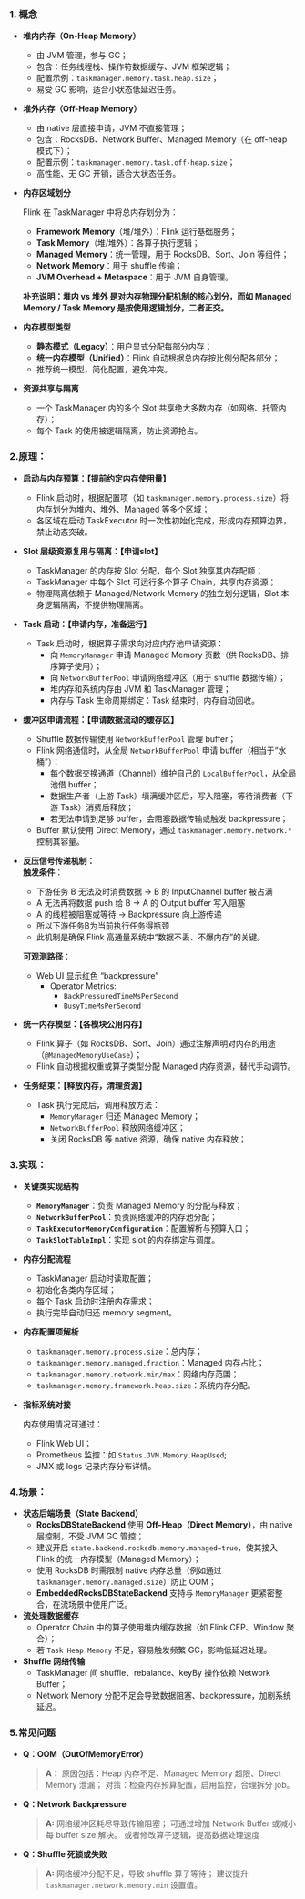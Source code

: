 ### **1. 概念**
*   **堆内内存（On-Heap Memory）**
    - 由 JVM 管理，参与 GC；
    - 包含：任务线程栈、操作符数据缓存、JVM 框架逻辑；
    - 配置示例：`taskmanager.memory.task.heap.size`；
    - 易受 GC 影响，适合小状态低延迟任务。
* **堆外内存（Off-Heap Memory）**
    - 由 native 层直接申请，JVM 不直接管理；
    - 包含：RocksDB、Network Buffer、Managed Memory（在 off-heap 模式下）；
    - 配置示例：`taskmanager.memory.task.off-heap.size`；
    - 高性能、无 GC 开销，适合大状态任务。
* **内存区域划分**
    
    Flink 在 TaskManager 中将总内存划分为：
    
    * **Framework Memory**（堆/堆外）：Flink 运行基础服务；
    * **Task Memory**（堆/堆外）：各算子执行逻辑；
    * **Managed Memory**：统一管理，用于 RocksDB、Sort、Join 等组件；
    * **Network Memory**：用于 shuffle 传输；
    * **JVM Overhead + Metaspace**：用于 JVM 自身管理。
    
    **补充说明：堆内 vs 堆外 是对内存物理分配机制的核心划分，而如 Managed Memory / Task Memory 是按使用逻辑划分，二者正交。**
    
* **内存模型类型**
    - **静态模式（Legacy）**：用户显式分配每部分内存；
    - **统一内存模型（Unified）**：Flink 自动根据总内存按比例分配各部分；
    - 推荐统一模型，简化配置，避免冲突。
* **资源共享与隔离**
    - 一个 TaskManager 内的多个 Slot 共享绝大多数内存（如网络、托管内存）；
    - 每个 Task 的使用被逻辑隔离，防止资源抢占。
### **2.原理：**
* **启动与内存预算：【提前约定内存使用量】**
    - Flink 启动时，根据配置项（如 `taskmanager.memory.process.size`）将内存划分为堆内、堆外、Managed 等多个区域；
    - 各区域在启动 TaskExecutor 时一次性初始化完成，形成内存预算边界，禁止动态突破。
* **Slot 层级资源复用与隔离：【申请slot】**
    - TaskManager 的内存按 Slot 分配，每个 Slot 独享其内存配额；
    - TaskManager 中每个 Slot 可运行多个算子 Chain，共享内存资源；
    - 物理隔离依赖于 Managed/Network Memory 的独立划分逻辑，Slot 本身逻辑隔离，不提供物理隔离。
* **Task 启动：【申请内存，准备运行】**
    - Task 启动时，根据算子需求向对应内存池申请资源：
        - 向 `MemoryManager` 申请 Managed Memory 页数（供 RocksDB、排序算子使用）；
        - 向 `NetworkBufferPool` 申请网络缓冲区（用于 shuffle 数据传输）；
        - 堆内存和系统内存由 JVM 和 TaskManager 管理；
        - 内存与 Task 生命周期绑定：Task 结束时，内存自动回收。
* **缓冲区申请流程：【申请数据流动的缓存区】**

     - Shuffle 数据传输使用 `NetworkBufferPool` 管理 buffer；
    - Flink 网络通信时，从全局 `NetworkBufferPool` 申请 buffer（相当于“水桶”）：
        - 每个数据交换通道（Channel）维护自己的 `LocalBufferPool`，从全局池借 buffer；
        - 数据生产者（上游 Task）填满缓冲区后，写入阻塞，等待消费者（下游 Task）消费后释放；
        - 若无法申请到足够 buffer，会阻塞数据传输或触发 backpressure；
    - Buffer 默认使用 Direct Memory，通过 `taskmanager.memory.network.*` 控制其容量。
* **反压信号传递机制：**    
    **触发条件**：
    
    - 下游任务 B 无法及时消费数据 → B 的 InputChannel buffer 被占满
    - A 无法再将数据 push 给 B → A 的 Output buffer 写入阻塞
    - A 的线程被阻塞或等待 → Backpressure 向上游传递
    - 所以下游任务B为当前执行任务得瓶颈
    - 此机制是确保 Flink 高通量系统中“数据不丢、不爆内存”的关键。
  
    **可观测路径**：
    - Web UI 显示红色 “backpressure”
        - Operator Metrics:
            - `BackPressuredTimeMsPerSecond`
            - `BusyTimeMsPerSecond`
* **统一内存模型：【各模块公用内存】**
    - Flink 算子（如 RocksDB、Sort、Join）通过注解声明对内存的用途（`@ManagedMemoryUseCase`）；
    - Flink 自动根据权重或算子类型分配 Managed 内存资源，替代手动调节。
* **任务结束：【释放内存，清理资源】**
    - Task 执行完成后，调用释放方法：
        - `MemoryManager` 归还 Managed Memory；
        - `NetworkBufferPool` 释放网络缓冲区；
        - 关闭 RocksDB 等 native 资源，确保 native 内存释放；
### **3.实现：**
* **关键类实现结构**
    - **`MemoryManager`**：负责 Managed Memory 的分配与释放；
    - **`NetworkBufferPool`**：负责网络缓冲的内存池分配；
    - **`TaskExecutorMemoryConfiguration`**：配置解析与预算入口；
    - **`TaskSlotTableImpl`**：实现 slot 的内存绑定与调度。
* **内存分配流程**
    - TaskManager 启动时读取配置；
    - 初始化各类内存区域；
    - 每个 Task 启动时注册内存需求；
    - 执行完毕自动归还 memory segment。
* **内存配置项解析**
    - `taskmanager.memory.process.size`：总内存；
    - `taskmanager.memory.managed.fraction`：Managed 内存占比；
    - `taskmanager.memory.network.min/max`：网络内存范围；
    - `taskmanager.memory.framework.heap.size`：系统内存分配。
* **指标系统对接**
    
    内存使用情况可通过：
    
    - Flink Web UI；
    - Prometheus 监控：如 `Status.JVM.Memory.HeapUsed`;
    - JMX 或 logs 记录内存分布详情。
### **4.场景：**
- **状态后端场景（State Backend）**
    - **RocksDBStateBackend** 使用 **Off-Heap（Direct Memory）**，由 native 层控制，不受 JVM GC 管控；
    - 建议开启 `state.backend.rocksdb.memory.managed=true`，使其接入 Flink 的统一内存模型（Managed Memory）；
    - 使用 RocksDB 时需限制 native 内存总量（例如通过 `taskmanager.memory.managed.size`）防止 OOM；
    - **EmbeddedRocksDBStateBackend** 支持与 `MemoryManager` 更紧密整合，在流场景中使用广泛。
- **流处理数据缓存**
    - Operator Chain 中的算子使用堆内缓存数据（如 Flink CEP、Window 聚合）；
    - 若 `Task Heap Memory` 不足，容易触发频繁 GC，影响低延迟处理。
- **Shuffle 网络传输**
    - TaskManager 间 shuffle、rebalance、keyBy 操作依赖 Network Buffer；
    - Network Memory 分配不足会导致数据阻塞、backpressure，加剧系统延迟。
### **5.常见问题**
- **Q：OOM（OutOfMemoryError）**
    > **A：**
    原因包括：Heap 内存不足、Managed Memory 超限、Direct Memory 泄漏；
    对策：检查内存预算配置，启用监控，合理拆分 job。
    > 
- **Q：Network Backpressure**
    
    > **A:**
    网络缓冲区耗尽导致传输阻塞；
    可通过增加 Network Buffer 或减小每 buffer size 解决。
    或者修改算子逻辑，提高数据处理速度
    > 
- **Q：Shuffle 死锁或失败**
    
    > **A:**
    网络缓冲分配不足，导致 shuffle 算子等待；
    建议提升 `taskmanager.network.memory.min` 设置值。
    > 
